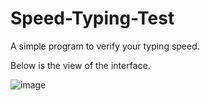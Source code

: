 # Speed-Typing-Test
A simple program to verify your typing speed.

Below is the view of the interface.

![image](https://user-images.githubusercontent.com/93224108/199653600-d9448888-0355-4193-bd49-5e7e64a01c32.png)
